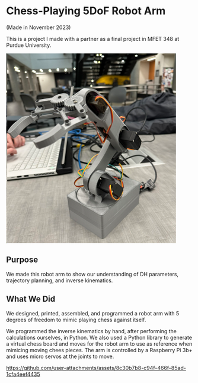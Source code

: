 # Chess-Playing 5DoF Robot Arm
(Made in November 2023)

This is a project I made with a partner as a final project in MFET 348 at Purdue University.

![alt Robot Arm Image](https://github.com/tobi-deruiter/chess-robot-arm/blob/main/chess_robot_arm.png?raw=true)

## Purpose
We made this robot arm to show our understanding of DH parameters, trajectory planning, and inverse kinematics.

## What We Did
We designed, printed, assembled, and programmed a robot arm with 5 degrees of freedom to mimic playing chess against itself.

We programmed the inverse kinematics by hand, after performing the calculations ourselves, in Python. We also used a Python library to generate a virtual chess board and moves for the robot arm to use as reference when mimicing moving chees pieces. The arm is controlled by a Raspberry Pi 3b+ and uses micro servos at the joints to move.


https://github.com/user-attachments/assets/8c30b7b8-c94f-466f-85ad-1cfa4eef4435
